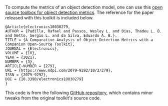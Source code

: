 To compute the metrics of an object detection model,
one can use this [open source toolbox for object detection metrics](https://github.com/rafaelpadilla/review_object_detection_metrics). The reference for the paper released with this toolkit is included below.

```
@Article{electronics10030279,
AUTHOR = {Padilla, Rafael and Passos, Wesley L. and Dias, Thadeu L. B. and Netto, Sergio L. and da Silva, Eduardo A. B.},
TITLE = {A Comparative Analysis of Object Detection Metrics with a Companion Open-Source Toolkit},
JOURNAL = {Electronics},
VOLUME = {10},
YEAR = {2021},
NUMBER = {3},
ARTICLE-NUMBER = {279},
URL = {https://www.mdpi.com/2079-9292/10/3/279},
ISSN = {2079-9292},
DOI = {10.3390/electronics10030279}
}
```

This code is from the following [GitHub repository](https://github.com/johschmidt42/PyTorch-Object-Detection-Faster-RCNN-Tutorial), which contains minor tweaks from the original toolkit's source code.
